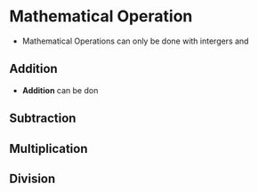 # Mathematical Operation

- Mathematical Operations can only be done with intergers and

## Addition

-  **Addition** can be don 

## Subtraction

## Multiplication

## Division
